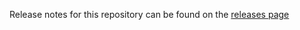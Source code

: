 Release notes for this repository can be found on the [releases page](https://github.com/equinix-labs/terraform-equinix-fabric-connection/releases)
